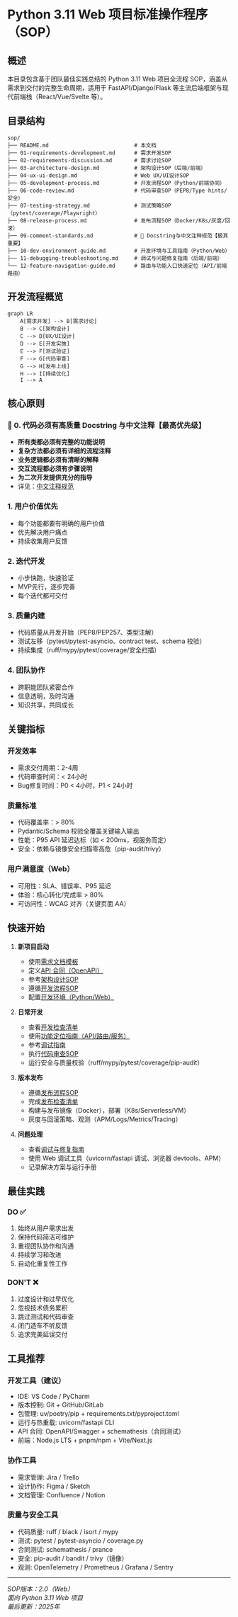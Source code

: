 # Python 3.11 Web 项目标准操作程序（SOP）

## 概述

本目录包含基于团队最佳实践总结的 Python 3.11 Web 项目全流程 SOP，涵盖从需求到交付的完整生命周期，适用于 FastAPI/Django/Flask 等主流后端框架与现代前端栈（React/Vue/Svelte 等）。

## 目录结构

```
sop/
├── README.md                           # 本文档
├── 01-requirements-development.md      # 需求开发SOP
├── 02-requirements-discussion.md       # 需求讨论SOP
├── 03-architecture-design.md           # 架构设计SOP（后端/前端）
├── 04-ux-ui-design.md                  # Web UX/UI设计SOP
├── 05-development-process.md           # 开发流程SOP（Python/前端协同）
├── 06-code-review.md                   # 代码审查SOP（PEP8/Type hints/安全）
├── 07-testing-strategy.md              # 测试策略SOP（pytest/coverage/Playwright）
├── 08-release-process.md               # 发布流程SOP（Docker/K8s/灰度/回滚）
├── 09-comment-standards.md             # 🔴 Docstring与中文注释规范【极其重要】
├── 10-dev-environment-guide.md         # 开发环境与工具指南（Python/Web）
├── 11-debugging-troubleshooting.md     # 调试与问题修复指南（后端/前端）
└── 12-feature-navigation-guide.md      # 路由与功能入口快速定位（API/前端路由）
```

## 开发流程概览

```mermaid
graph LR
    A[需求开发] --> B[需求讨论]
    B --> C[架构设计]
    C --> D[UX/UI设计]
    D --> E[开发实施]
    E --> F[测试验证]
    F --> G[代码审查]
    G --> H[发布上线]
    H --> I[持续优化]
    I --> A
```

## 核心原则

### 🔴 0. 代码必须有高质量 Docstring 与中文注释【最高优先级】
- **所有类都必须有完整的功能说明**
- **复杂方法都必须有详细的流程注释**
- **业务逻辑都必须有清晰的解释**
- **交互流程都必须有步骤说明**
- **为二次开发提供充分的指导**
- 详见：[中文注释规范](./09-comment-standards.md)

### 1. 用户价值优先
- 每个功能都要有明确的用户价值
- 优先解决用户痛点
- 持续收集用户反馈

### 2. 迭代开发
- 小步快跑，快速验证
- MVP先行，逐步完善
- 每个迭代都可交付

### 3. 质量内建
- 代码质量从开发开始（PEP8/PEP257、类型注解）
- 测试左移（pytest/pytest-asyncio、contract test、schema 校验）
- 持续集成（ruff/mypy/pytest/coverage/安全扫描）

### 4. 团队协作
- 跨职能团队紧密合作
- 信息透明，及时沟通
- 知识共享，共同成长

## 关键指标

### 开发效率
- 需求交付周期：2-4周
- 代码审查时间：< 24小时
- Bug修复时间：P0 < 4小时，P1 < 24小时

### 质量标准
- 代码覆盖率：> 80%
- Pydantic/Schema 校验全覆盖关键输入输出
- 性能：P95 API 延迟达标（如 < 200ms，视服务而定）
- 安全：依赖与镜像安全扫描零高危（pip-audit/trivy）

### 用户满意度（Web）
- 可用性：SLA、错误率、P95 延迟
- 体验：核心转化/完成率 > 80%
- 可访问性：WCAG 对齐（关键页面 AA）

## 快速开始

1. **新项目启动**
   - 使用[需求文档模板](./templates/requirements-template.md)
   - 定义[API 合同（OpenAPI）](./templates/api-contract-template.md)
   - 参考[架构设计SOP](./03-architecture-design.md)
   - 遵循[开发流程SOP](./05-development-process.md)
   - 配置[开发环境（Python/Web）](./10-dev-environment-guide.md)

2. **日常开发**
   - 查看[开发检查清单](./checklists/development-checklist.md)
   - 使用[功能定位指南（API/路由/服务）](./12-feature-navigation-guide.md)
   - 参考[调试指南](./11-debugging-troubleshooting.md)
   - 执行[代码审查SOP](./06-code-review.md)
   - 运行安全与质量校验（ruff/mypy/pytest/coverage/pip-audit）

3. **版本发布**
   - 遵循[发布流程SOP](./08-release-process.md)
   - 完成[发布检查清单](./checklists/release-checklist.md)
   - 构建与发布镜像（Docker），部署（K8s/Serverless/VM）
   - 灰度与回滚策略、观测（APM/Logs/Metrics/Tracing）

4. **问题处理**
   - 查看[调试与修复指南](./11-debugging-troubleshooting.md)
   - 使用 Web 调试工具（uvicorn/fastapi 调试、浏览器 devtools、APM）
   - 记录解决方案与运行手册

## 最佳实践

### DO ✅
1. 始终从用户需求出发
2. 保持代码简洁可维护
3. 重视团队协作和沟通
4. 持续学习和改进
5. 自动化重复性工作

### DON'T ❌
1. 过度设计和过早优化
2. 忽视技术债务累积
3. 跳过测试和代码审查
4. 闭门造车不听反馈
5. 追求完美延误交付

## 工具推荐

### 开发工具（建议）
- IDE: VS Code / PyCharm
- 版本控制: Git + GitHub/GitLab
- 包管理: uv/poetry/pip + requirements.txt/pyproject.toml
- 运行与热重载: uvicorn/fastapi CLI
- API 合同: OpenAPI/Swagger + schemathesis（合同测试）
- 前端：Node.js LTS + pnpm/npm + Vite/Next.js

### 协作工具
- 需求管理: Jira / Trello
- 设计协作: Figma / Sketch
- 文档管理: Confluence / Notion

### 质量与安全工具
- 代码质量: ruff / black / isort / mypy
- 测试: pytest / pytest-asyncio / coverage.py
- 合同测试: schemathesis / prance
- 安全: pip-audit / bandit / trivy（镜像）
- 观测: OpenTelemetry / Prometheus / Grafana / Sentry

---

*SOP版本：2.0（Web）*  
*面向 Python 3.11 Web 项目*  
*最后更新：2025年*